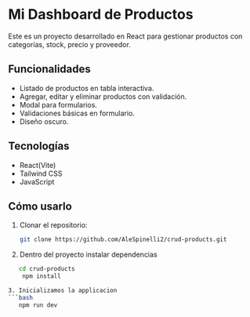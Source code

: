 # Mi Dashboard de Productos

Este es un proyecto desarrollado en React para gestionar productos con categorías, stock, precio y proveedor.

## Funcionalidades

- Listado de productos en tabla interactiva.
- Agregar, editar y eliminar productos con validación.
- Modal para formularios.
- Validaciones básicas en formulario.
- Diseño oscuro.

## Tecnologías

- React(Vite)
- Tailwind CSS
- JavaScript

## Cómo usarlo

1. Clonar el repositorio:
   ```bash
   git clone https://github.com/AleSpinelli2/crud-products.git

2. Dentro del proyecto instalar dependencias

````bash
   cd crud-products
    npm install

3. Inicializamos la applicacion
```bash
   npm run dev

